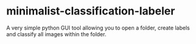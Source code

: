# minimalist-classification-labeler
A very simple python GUI tool allowing you to open a folder, create labels and classify all images within the folder.
